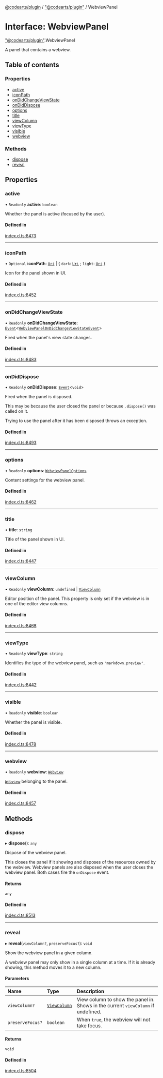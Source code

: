 [@codearts/plugin](../README.md) / ["@codearts/plugin"](../modules/_codearts_plugin_.md) / WebviewPanel

# Interface: WebviewPanel

["@codearts/plugin"](../modules/_codearts_plugin_.md).WebviewPanel

A panel that contains a webview.

## Table of contents

### Properties

- [active](codearts_plugin_.WebviewPanel.md#active)
- [iconPath](codearts_plugin_.WebviewPanel.md#iconpath)
- [onDidChangeViewState](codearts_plugin_.WebviewPanel.md#ondidchangeviewstate)
- [onDidDispose](codearts_plugin_.WebviewPanel.md#ondiddispose)
- [options](codearts_plugin_.WebviewPanel.md#options)
- [title](codearts_plugin_.WebviewPanel.md#title)
- [viewColumn](codearts_plugin_.WebviewPanel.md#viewcolumn)
- [viewType](codearts_plugin_.WebviewPanel.md#viewtype)
- [visible](codearts_plugin_.WebviewPanel.md#visible)
- [webview](codearts_plugin_.WebviewPanel.md#webview)

### Methods

- [dispose](codearts_plugin_.WebviewPanel.md#dispose)
- [reveal](codearts_plugin_.WebviewPanel.md#reveal)

## Properties

### active

• `Readonly` **active**: `boolean`

Whether the panel is active (focused by the user).

#### Defined in

[index.d.ts:8473](https://github.com/shuyaqian/cloudide-plugin-api/blob/5b69219/index.d.ts#L8473)

___

### iconPath

• `Optional` **iconPath**: [`Uri`](../classes/codearts_plugin_.Uri.md) \| { `dark`: [`Uri`](../classes/codearts_plugin_.Uri.md) ; `light`: [`Uri`](../classes/codearts_plugin_.Uri.md)  }

Icon for the panel shown in UI.

#### Defined in

[index.d.ts:8452](https://github.com/shuyaqian/cloudide-plugin-api/blob/5b69219/index.d.ts#L8452)

___

### onDidChangeViewState

• `Readonly` **onDidChangeViewState**: [`Event`](codearts_plugin_.Event.md)<[`WebviewPanelOnDidChangeViewStateEvent`](codearts_plugin_.WebviewPanelOnDidChangeViewStateEvent.md)\>

Fired when the panel's view state changes.

#### Defined in

[index.d.ts:8483](https://github.com/shuyaqian/cloudide-plugin-api/blob/5b69219/index.d.ts#L8483)

___

### onDidDispose

• `Readonly` **onDidDispose**: [`Event`](codearts_plugin_.Event.md)<`void`\>

Fired when the panel is disposed.

This may be because the user closed the panel or because `.dispose()` was
called on it.

Trying to use the panel after it has been disposed throws an exception.

#### Defined in

[index.d.ts:8493](https://github.com/shuyaqian/cloudide-plugin-api/blob/5b69219/index.d.ts#L8493)

___

### options

• `Readonly` **options**: [`WebviewPanelOptions`](codearts_plugin_.WebviewPanelOptions.md)

Content settings for the webview panel.

#### Defined in

[index.d.ts:8462](https://github.com/shuyaqian/cloudide-plugin-api/blob/5b69219/index.d.ts#L8462)

___

### title

• **title**: `string`

Title of the panel shown in UI.

#### Defined in

[index.d.ts:8447](https://github.com/shuyaqian/cloudide-plugin-api/blob/5b69219/index.d.ts#L8447)

___

### viewColumn

• `Readonly` **viewColumn**: `undefined` \| [`ViewColumn`](../enums/codearts_plugin_.ViewColumn.md)

Editor position of the panel. This property is only set if the webview is in
one of the editor view columns.

#### Defined in

[index.d.ts:8468](https://github.com/shuyaqian/cloudide-plugin-api/blob/5b69219/index.d.ts#L8468)

___

### viewType

• `Readonly` **viewType**: `string`

Identifies the type of the webview panel, such as `'markdown.preview'`.

#### Defined in

[index.d.ts:8442](https://github.com/shuyaqian/cloudide-plugin-api/blob/5b69219/index.d.ts#L8442)

___

### visible

• `Readonly` **visible**: `boolean`

Whether the panel is visible.

#### Defined in

[index.d.ts:8478](https://github.com/shuyaqian/cloudide-plugin-api/blob/5b69219/index.d.ts#L8478)

___

### webview

• `Readonly` **webview**: [`Webview`](codearts_plugin_.Webview.md)

[`Webview`](codearts_plugin_.Webview.md) belonging to the panel.

#### Defined in

[index.d.ts:8457](https://github.com/shuyaqian/cloudide-plugin-api/blob/5b69219/index.d.ts#L8457)

## Methods

### dispose

▸ **dispose**(): `any`

Dispose of the webview panel.

This closes the panel if it showing and disposes of the resources owned by the webview.
Webview panels are also disposed when the user closes the webview panel. Both cases
fire the `onDispose` event.

#### Returns

`any`

#### Defined in

[index.d.ts:8513](https://github.com/shuyaqian/cloudide-plugin-api/blob/5b69219/index.d.ts#L8513)

___

### reveal

▸ **reveal**(`viewColumn?`, `preserveFocus?`): `void`

Show the webview panel in a given column.

A webview panel may only show in a single column at a time. If it is already showing, this
method moves it to a new column.

#### Parameters

| Name | Type | Description |
| :------ | :------ | :------ |
| `viewColumn?` | [`ViewColumn`](../enums/codearts_plugin_.ViewColumn.md) | View column to show the panel in. Shows in the current `viewColumn` if undefined. |
| `preserveFocus?` | `boolean` | When `true`, the webview will not take focus. |

#### Returns

`void`

#### Defined in

[index.d.ts:8504](https://github.com/shuyaqian/cloudide-plugin-api/blob/5b69219/index.d.ts#L8504)
